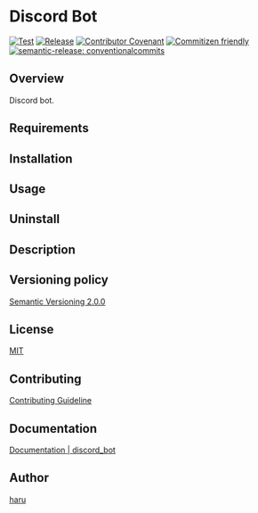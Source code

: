 <!-- vale write-good.E-Prime = NO -->
# Discord Bot

[![Test](https://github.com/haru52/discord_bot/actions/workflows/test.yml/badge.svg)](https://github.com/haru52/discord_bot/actions/workflows/test.yml)
[![Release](https://github.com/haru52/discord_bot/actions/workflows/release.yml/badge.svg)](https://github.com/haru52/discord_bot/actions/workflows/release.yml)
[![Contributor Covenant](https://img.shields.io/badge/Contributor%20Covenant-2.1-4baaaa.svg)](https://haru52.github.io/discord_bot/CODE_OF_CONDUCT.html)
[![Commitizen friendly](https://img.shields.io/badge/commitizen-friendly-brightgreen.svg)](https://commitizen.github.io/cz-cli/)
[![semantic-release: conventionalcommits](https://img.shields.io/badge/semantic--release-conventionalcommits-e10079?logo=semantic-release)](https://github.com/semantic-release/semantic-release)

## Overview

Discord bot.

## Requirements

## Installation

## Usage

## Uninstall

## Description

## Versioning policy

[Semantic Versioning 2.0.0](https://semver.org/spec/v2.0.0.html)

## License

[MIT](LICENSE)

## Contributing

[Contributing Guideline](https://haru52.github.io/discord_bot/CONTRIBUTING.html)

## Documentation

[Documentation | discord_bot](https://haru52.github.io/discord_bot/)

<!-- vale Microsoft.Vocab = NO -->
## Author
<!-- vale Microsoft.Vocab = YES -->

[haru](https://haru52.com/)

